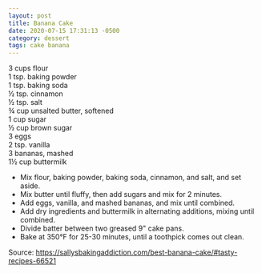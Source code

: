 ```yaml
---
layout: post
title: Banana Cake
date: 2020-07-15 17:31:13 -0500
category: dessert
tags: cake banana
---
```

3 cups flour  
1 tsp. baking powder  
1 tsp. baking soda  
½ tsp. cinnamon  
½ tsp. salt  
¾ cup unsalted butter, softened  
1 cup sugar  
½ cup brown sugar  
3 eggs  
2 tsp. vanilla  
3 bananas, mashed  
1½ cup buttermilk  
<ul>
 	<li>Mix flour, baking powder, baking soda, cinnamon, and salt, and set aside.</li>
 	<li>Mix butter until fluffy, then add sugars and mix for 2 minutes.</li>
 	<li>Add eggs, vanilla, and mashed bananas, and mix until combined.</li>
 	<li>Add dry ingredients and buttermilk in alternating additions, mixing until combined.</li>
 	<li>Divide batter between two greased 9" cake pans.</li>
 	<li>Bake at 350°F for 25-30 minutes, until a toothpick comes out clean.</li>
</ul>
Source: <a href="https://sallysbakingaddiction.com/best-banana-cake/#tasty-recipes-66521">https://sallysbakingaddiction.com/best-banana-cake/#tasty-recipes-66521</a>
